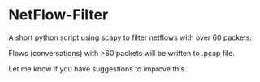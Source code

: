 # NetFlow-Filter
A short python script using scapy to filter netflows with over 60 packets.

Flows (conversations) with >60 packets will be written to .pcap file.

Let me know if you have suggestions to improve this. 
